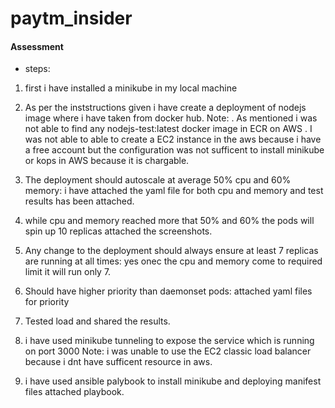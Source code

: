 # paytm_insider

#### Assessment 

* steps:

1. first i have installed a minikube in my local machine
2. As per the inststructions given i have create a deployment of nodejs image where i have taken from docker hub.
Note: . As mentioned i was not able to find any nodejs-test:latest docker image in ECR on AWS
      . I was not able to able to create a EC2 instance in the aws because i have a free account but the 
        configuration was not sufficent to install minikube or kops in AWS because it is chargable.
3. The deployment should autoscale at average 50% cpu and 60% memory: i have attached the yaml file for both cpu and memory 
   and test results has been attached.
4. while cpu and memory reached more that 50% and 60% the pods will spin up 10 replicas attached the screenshots.
5. Any change to the deployment should always ensure at least 7 replicas are running at all times: yes onec the cpu and memory
   come to required limit it will run only 7.
6. Should have higher priority than daemonset pods: attached yaml files for priority 
7. Tested load and shared the results.
8. i have used minikube tunneling to expose the service which is running on port 3000
 Note: i was unable to use the EC2 classic load balancer because i dnt have sufficent resource in aws.
 
9. i have used ansible palybook to install minikube and deploying manifest files attached playbook.
